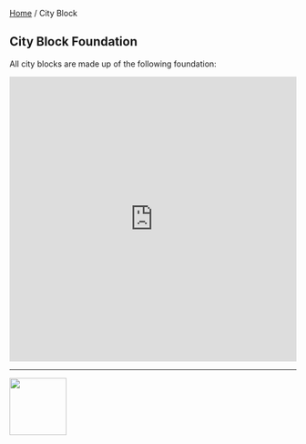 <style>@import url("//readme.codeadam.ca/readme.css");</style>

[Home](/) / City Block

## City Block Foundation

All city blocks are made up of the following foundation:

<iframe src="https://pages.codeadam.ca/ldr-viewer/view?background=4293848814&filename=city-block.packed.mpd&path=https://ldr.brickmmo.com/city-block/" height="500" width="100%" frameborder="0" allowtransparency id="iframe"></iframe>

---

<a href="https://brickmmo.com">
<img src="https://cdn.brickmmo.com/images@1.0.0/brickmmo-logo-coloured-horizontal.png" width="100">
</a>

<script src="https://cdn.brickmmo.com/bar@1.0.0/bar.js"></script>
